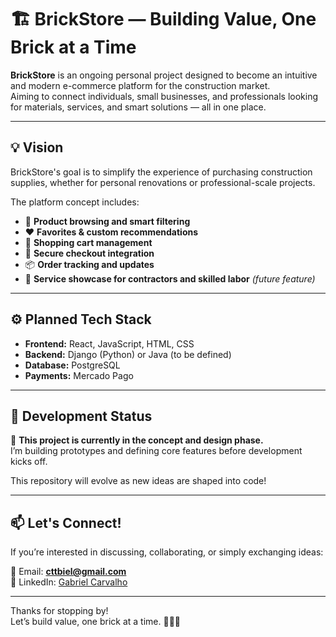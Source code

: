 # 🏗️ BrickStore — Building Value, One Brick at a Time

**BrickStore** is an ongoing personal project designed to become an intuitive and modern e-commerce platform for the construction market.  
Aiming to connect individuals, small businesses, and professionals looking for materials, services, and smart solutions — all in one place.

---

## 💡 Vision

BrickStore's goal is to simplify the experience of purchasing construction supplies, whether for personal renovations or professional-scale projects.  

The platform concept includes:

- 🧱 **Product browsing and smart filtering**
- ❤️ **Favorites & custom recommendations**
- 🛒 **Shopping cart management**
- 🔐 **Secure checkout integration**
- 📦 **Order tracking and updates**
- 🧰 **Service showcase for contractors and skilled labor** *(future feature)*

---

## ⚙️ Planned Tech Stack

- **Frontend:** React, JavaScript, HTML, CSS  
- **Backend:** Django (Python) or Java (to be defined)  
- **Database:** PostgreSQL  
- **Payments:** Mercado Pago  

---

## 🚧 Development Status

🧱 **This project is currently in the concept and design phase.**  
I’m building prototypes and defining core features before development kicks off.

This repository will evolve as new ideas are shaped into code!

---

## 📫 Let's Connect!

If you’re interested in discussing, collaborating, or simply exchanging ideas:  

📧 Email: **cttbiel@gmail.com**  
🔗 LinkedIn: [Gabriel Carvalho](https://www.linkedin.com/in/cttbiel/)

---

Thanks for stopping by!  
Let’s build value, one brick at a time. 💪🧱✨
